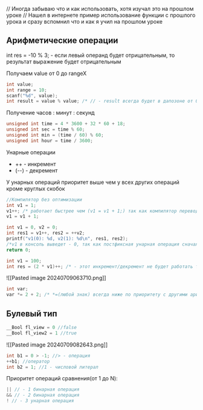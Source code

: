 // Иногда забываю что и как использовать, хотя изучал это на прошлом уроке 
// Нашел в интернете пример использование функции с прошлого урока и сразу вспомнил что и как я учил на прошлом уроке 

## Арифметические операции 

int res = -10 % 3; - если левый операнд будет отрицательным, то результат выражение будет отрицательным 

Получаем value от 0 до rangeX 
```C
int value; 
int range = 10; 
scanf("%d", value); 
int result = value % value; /* // - result всегда будет в дапозоне от 0 до 10 */ 
```

Получение часов : минут : секунд 
```C
unsigned int time = 4 * 3600 + 32 * 60 + 18; 
unsigned int sec = time % 60; 
unsigned int min = (time / 60) % 60; 
unsigned int hour = time / 3600; 
```


Унарные операции
- ++ - инкремент
- (--) - декремент 

У унарных операций приоритет выше чем у всех других операций кроме круглых скобок 

```C 
//Компилятор без оптимизации
int v1 = 1; 
v1++; /* работает быстрее чем (v1 = v1 + 1;) так как компилятор переводит все это в один такт процессора */
v1 = v1 + 1; 
```

```C
int v1 = 0, v2 = 0;
int res1 = v1++, res2 = ++v2;
printf("v1(0): %d, v2(1): %d\n", res1, res2);
/*v1 в консоль выведет - 0, так как постфиксная унарная операция сначала возвращает переменную v1 в res а только потом увеличивает v1 на 1 а префиксная операция сначала увеличивает v2 на 1 а только потом возвращает v2 в res2*/
return 0;
```

```C
int v1 = 100; 
int res = (2 * v1)++; /* - этот инкремент/декремент не будет работать так как результат (2 * v1) - являеться промежуточным константым значением а унарные операции работают только с изменяемыми участками памяти */
```

![[Pasted image 20240709063710.png]]

```C
int var; 
var *= 2 + 2; /* *=(любой знак) всегда ниже по приоритету с другими арифметическими выражениями */
```

## Булевый тип 

```C
__Bool fl_view = 0 //false
__Bool fl_view2 = 1 //true 
```

![[Pasted image 20240709082643.png]]

```C
int b1 = 0 > -1; //> - операция 
++b1; //оператор 
int b2 = 1; //1 - числовой литерал 
```

 
Приоритет операций сравнения(от 1 до N): 
```C
|| // - 1 бинарная операция 
&& // - 2 бинарная операция 
! // - 3 унарная операция 
```


